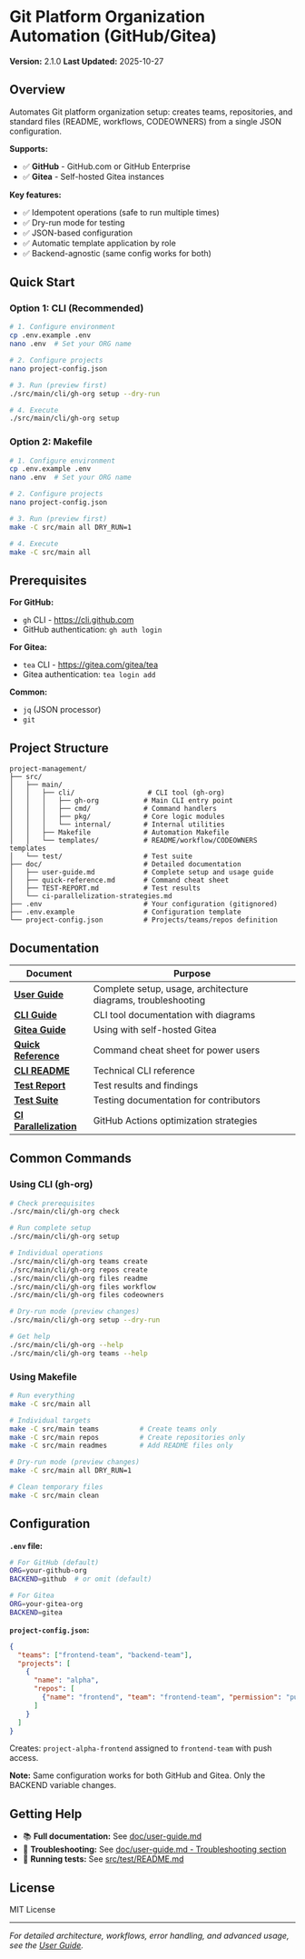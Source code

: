 # Git Platform Organization Automation (GitHub/Gitea)

**Version:** 2.1.0
**Last Updated:** 2025-10-27

## Overview

Automates Git platform organization setup: creates teams, repositories, and standard files (README, workflows, CODEOWNERS) from a single JSON configuration.

**Supports:**
- ✅ **GitHub** - GitHub.com or GitHub Enterprise
- ✅ **Gitea** - Self-hosted Gitea instances

**Key features:**
- ✅ Idempotent operations (safe to run multiple times)
- ✅ Dry-run mode for testing
- ✅ JSON-based configuration
- ✅ Automatic template application by role
- ✅ Backend-agnostic (same config works for both)

## Quick Start

### Option 1: CLI (Recommended)

```bash
# 1. Configure environment
cp .env.example .env
nano .env  # Set your ORG name

# 2. Configure projects
nano project-config.json

# 3. Run (preview first)
./src/main/cli/gh-org setup --dry-run

# 4. Execute
./src/main/cli/gh-org setup
```

### Option 2: Makefile

```bash
# 1. Configure environment
cp .env.example .env
nano .env  # Set your ORG name

# 2. Configure projects
nano project-config.json

# 3. Run (preview first)
make -C src/main all DRY_RUN=1

# 4. Execute
make -C src/main all
```

## Prerequisites

**For GitHub:**
- `gh` CLI - https://cli.github.com
- GitHub authentication: `gh auth login`

**For Gitea:**
- `tea` CLI - https://gitea.com/gitea/tea
- Gitea authentication: `tea login add`

**Common:**
- `jq` (JSON processor)
- `git`

## Project Structure

```
project-management/
├── src/
│   ├── main/
│   │   ├── cli/                  # CLI tool (gh-org)
│   │   │   ├── gh-org           # Main CLI entry point
│   │   │   ├── cmd/             # Command handlers
│   │   │   ├── pkg/             # Core logic modules
│   │   │   └── internal/        # Internal utilities
│   │   ├── Makefile             # Automation Makefile
│   │   └── templates/           # README/workflow/CODEOWNERS templates
│   └── test/                    # Test suite
├── doc/                         # Detailed documentation
│   ├── user-guide.md            # Complete setup and usage guide
│   ├── quick-reference.md       # Command cheat sheet
│   ├── TEST-REPORT.md           # Test results
│   └── ci-parallelization-strategies.md
├── .env                         # Your configuration (gitignored)
├── .env.example                 # Configuration template
└── project-config.json          # Projects/teams/repos definition
```

## Documentation

| Document | Purpose |
|----------|---------|
| **[User Guide](doc/user-guide.md)** | Complete setup, usage, architecture diagrams, troubleshooting |
| **[CLI Guide](doc/cli-guide.md)** | CLI tool documentation with diagrams |
| **[Gitea Guide](doc/gitea-guide.md)** | Using with self-hosted Gitea |
| **[Quick Reference](doc/quick-reference.md)** | Command cheat sheet for power users |
| **[CLI README](src/main/cli/README.md)** | Technical CLI reference |
| **[Test Report](doc/TEST-REPORT.md)** | Test results and findings |
| **[Test Suite](src/test/README.md)** | Testing documentation for contributors |
| **[CI Parallelization](doc/ci-parallelization-strategies.md)** | GitHub Actions optimization strategies |

## Common Commands

### Using CLI (gh-org)

```bash
# Check prerequisites
./src/main/cli/gh-org check

# Run complete setup
./src/main/cli/gh-org setup

# Individual operations
./src/main/cli/gh-org teams create
./src/main/cli/gh-org repos create
./src/main/cli/gh-org files readme
./src/main/cli/gh-org files workflow
./src/main/cli/gh-org files codeowners

# Dry-run mode (preview changes)
./src/main/cli/gh-org setup --dry-run

# Get help
./src/main/cli/gh-org --help
./src/main/cli/gh-org teams --help
```

### Using Makefile

```bash
# Run everything
make -C src/main all

# Individual targets
make -C src/main teams          # Create teams only
make -C src/main repos          # Create repositories only
make -C src/main readmes        # Add README files only

# Dry-run mode (preview changes)
make -C src/main all DRY_RUN=1

# Clean temporary files
make -C src/main clean
```

## Configuration

**`.env` file:**
```bash
# For GitHub (default)
ORG=your-github-org
BACKEND=github  # or omit (default)

# For Gitea
ORG=your-gitea-org
BACKEND=gitea
```

**`project-config.json`:**
```json
{
  "teams": ["frontend-team", "backend-team"],
  "projects": [
    {
      "name": "alpha",
      "repos": [
        {"name": "frontend", "team": "frontend-team", "permission": "push"}
      ]
    }
  ]
}
```

Creates: `project-alpha-frontend` assigned to `frontend-team` with push access.

**Note:** Same configuration works for both GitHub and Gitea. Only the BACKEND variable changes.

## Getting Help

- 📚 **Full documentation:** See [doc/user-guide.md](doc/user-guide.md)
- 🐛 **Troubleshooting:** See [doc/user-guide.md - Troubleshooting section](doc/user-guide.md#troubleshooting)
- 🧪 **Running tests:** See [src/test/README.md](src/test/README.md)

## License

MIT License

---

*For detailed architecture, workflows, error handling, and advanced usage, see the [User Guide](doc/user-guide.md).*
